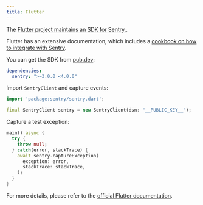 ```yaml
---
title: Flutter
---
```


The [Flutter project maintains an SDK for Sentry.](https://github.com/flutter/sentry).

Flutter has an extensive documentation, which includes a
[cookbook on how to integrate with Sentry](https://flutter.dev/docs/cookbook/maintenance/error-reporting).

You can get the SDK from [pub.dev](https://pub.dev/packages/sentry):

```yml
dependencies:
  sentry: ">=3.0.0 <4.0.0"
```

Import `SentryClient` and capture events:

```dart
import 'package:sentry/sentry.dart';

final SentryClient sentry = new SentryClient(dsn: "__PUBLIC_KEY__");
```

Capture a test exception:

```dart
main() async {
  try {
    throw null;
  } catch(error, stackTrace) {
    await sentry.captureException(
      exception: error,
      stackTrace: stackTrace,
    );
  }
}

```

For more details, please refer to the [official Flutter documentation](https://flutter.dev/docs/cookbook/maintenance/error-reporting).

